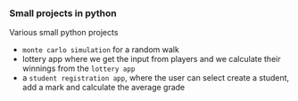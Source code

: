 ### Small projects in python

Various small python projects

- `monte carlo simulation` for a random walk
- lottery app where we get the input from players and we calculate their winnings from the `lottery app`
- a `student registration app`, where the user can select create a student, add a mark and calculate the average grade
